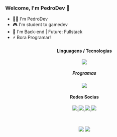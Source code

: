  ### Welcome, I'm PedroDev 👋


- 👨‍💻 I'm PedroDev
- 🎮 I'm student to gamedev
- 📠 I'm Back-end | Future: Fullstack
- ⚡ Bora Programar!

<h4 align="center">Linguagens / Tecnologias</h4>
<p align="center">
  <a href='https://skillicons.dev'>
    <img src='https://skillicons.dev/icons?i=html,css,js,python,bootstrap,flutter,electron,react,lua,mysql'/>
  </a>
  
<h5 align="center">Programas</h4>
<p align="center">
  <a href='https://skillicons.dev'>
    <img src='https://skillicons.dev/icons?i=vscode,qt,firebase,heroku'/>
  </a>
  

  
<h4 align="center">Redes Socias</h4>

<p align="center">
  <a
href='https://discord.gg/b2sZ4S4zQW'
target="_blank">
<img src='https://skillicons.dev/icons?i=discord'
  </a>
<!-- Divide the space -->
  <a
href='https://twitter.com/PedroLucas_Dev'
target="_blank">
<img src='https://skillicons.dev/icons?i=twitter'
  <a
href='https://instagram.com/pedrodevprogramming/'
target="_blank">
<img src='https://skillicons.dev/icons?i=instagram'
  <a
href='https://github.com/pedrogalotti/'
target="_blank">
<img src='https://skillicons.dev/icons?i=github'
  </a>
  </a>
  </a>
</p>
 
</p>
<br><br/>
<div align="center">
  <img src="https://github-readme-stats.vercel.app/api?hide_title=false&amp;hide_rank=false&amp;show_icons=true&amp;include_all_commits=true&amp;count_private=true&amp;disable_animations=false&amp;theme=dark&amp;locale=pt-br&amp;hide_border=true&amp;username=pedrogalotti" />
    <img src="https://github-readme-stats.vercel.app/api/top-langs/?hide_title=false&amp;hide_rank=false&amp;show_icons=true&amp;include_all_commits=true&amp;count_private=true&amp;disable_animations=false&amp;theme=dark&amp;locale=pt-br&amp;hide_border=true&amp;username=pedrogalotti" />
</div>

<br><br/>

</div>

</div>
